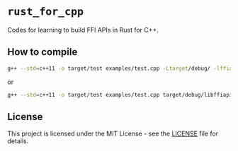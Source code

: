 # `rust_for_cpp`

Codes for learning to build FFI APIs in Rust for C++.

## How to compile

```bash
g++ --std=c++11 -o target/test examples/test.cpp -Ltarget/debug/ -lffiapi
```

or

```bash
g++ --std=c++11 -o target/test examples/test.cpp target/debug/libffiapi.so
```

## License

This project is licensed under the MIT License - see the [LICENSE](LICENSE)
file for details.
